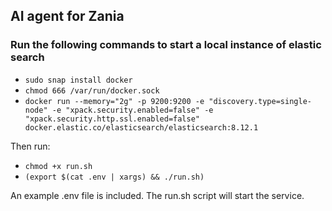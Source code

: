 ## AI agent for Zania

### Run the following commands to start a local instance of elastic search
- ```sudo snap install docker```
- ```chmod 666 /var/run/docker.sock```
- ```docker run --memory="2g" -p 9200:9200 -e "discovery.type=single-node" -e "xpack.security.enabled=false" -e "xpack.security.http.ssl.enabled=false" docker.elastic.co/elasticsearch/elasticsearch:8.12.1```

Then run:
- ```chmod +x run.sh```
- ```(export $(cat .env | xargs) && ./run.sh)```

An example .env file is included. The run.sh script will start the service. 
